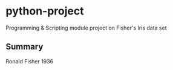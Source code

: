 # python-project
Programming &amp; Scripting module project on Fisher's Iris data set

## Summary 
Ronald Fisher 1936
